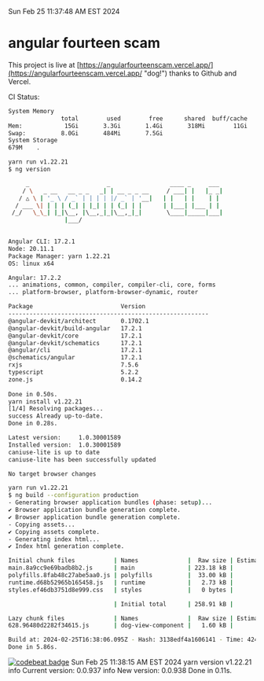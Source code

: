 Sun Feb 25 11:37:48 AM EST 2024

# angular fourteen scam


This project is live at [https://angularfourteenscam.vercel.app/](https://angularfourteenscam.vercel.app/ "dog!") thanks to Github and Vercel.

CI Status: 

```bash
System Memory
               total        used        free      shared  buff/cache   available
Mem:            15Gi       3.3Gi       1.4Gi       318Mi        11Gi        12Gi
Swap:          8.0Gi       484Mi       7.5Gi
System Storage
679M	.
```
```bash
yarn run v1.22.21
$ ng version

     _                      _                 ____ _     ___
    / \   _ __   __ _ _   _| | __ _ _ __     / ___| |   |_ _|
   / △ \ | '_ \ / _` | | | | |/ _` | '__|   | |   | |    | |
  / ___ \| | | | (_| | |_| | | (_| | |      | |___| |___ | |
 /_/   \_\_| |_|\__, |\__,_|_|\__,_|_|       \____|_____|___|
                |___/
    

Angular CLI: 17.2.1
Node: 20.11.1
Package Manager: yarn 1.22.21
OS: linux x64

Angular: 17.2.2
... animations, common, compiler, compiler-cli, core, forms
... platform-browser, platform-browser-dynamic, router

Package                         Version
---------------------------------------------------------
@angular-devkit/architect       0.1702.1
@angular-devkit/build-angular   17.2.1
@angular-devkit/core            17.2.1
@angular-devkit/schematics      17.2.1
@angular/cli                    17.2.1
@schematics/angular             17.2.1
rxjs                            7.5.6
typescript                      5.2.2
zone.js                         0.14.2
    
Done in 0.50s.
yarn install v1.22.21
[1/4] Resolving packages...
success Already up-to-date.
Done in 0.28s.
```
```bash
Latest version:     1.0.30001589
Installed version:  1.0.30001589
caniuse-lite is up to date
caniuse-lite has been successfully updated

No target browser changes
```
```bash
yarn run v1.22.21
$ ng build --configuration production
- Generating browser application bundles (phase: setup)...
✔ Browser application bundle generation complete.
✔ Browser application bundle generation complete.
- Copying assets...
✔ Copying assets complete.
- Generating index html...
✔ Index html generation complete.

Initial chunk files           | Names              |  Raw size | Estimated transfer size
main.8a9cc9e69badb8b2.js      | main               | 223.18 kB |                60.44 kB
polyfills.8fab48c27abe5aa0.js | polyfills          |  33.00 kB |                10.67 kB
runtime.d68b52965b165458.js   | runtime            |   2.73 kB |                 1.27 kB
styles.ef46db3751d8e999.css   | styles             |   0 bytes |                       -

                              | Initial total      | 258.91 kB |                72.38 kB

Lazy chunk files              | Names              |  Raw size | Estimated transfer size
628.96480d2282f34615.js       | dog-view-component |   1.60 kB |               805 bytes

Build at: 2024-02-25T16:38:06.095Z - Hash: 3138edf4a1606141 - Time: 4243ms
Done in 5.86s.
```
[![codebeat badge](https://codebeat.co/badges/8cb3c84a-d002-4f78-98dd-3540260c751a)](https://codebeat.co/projects/github-com-kfedora-angularfourteenscam-master)
Sun Feb 25 11:38:15 AM EST 2024
yarn version v1.22.21
info Current version: 0.0.937
info New version: 0.0.938
Done in 0.11s.
